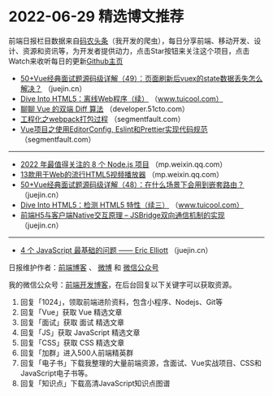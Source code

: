 # 2022-06-29 精选博文推荐

前端日报栏目数据来自[码农头条](https://toutiao.qdkfweb.cn/)（我开发的爬虫），每日分享前端、移动开发、设计、资源和资讯等，为开发者提供动力，点击Star按钮来关注这个项目，点击Watch来收听每日的更新[Github主页](https://github.com/kujian/frontendDaily)
* [50+Vue经典面试题源码级详解（49）：页面刷新后vuex的state数据丢失怎么解决？](https://juejin.cn/post/7114128501103394823) （juejin.cn）
* [Dive Into HTML5：离线Web程序（续）](http://www.tuicool.com/articles/hit/MBNJJnB) （www.tuicool.com）
* [聊聊 Vue 的双端 Diff 算法](https://developer.51cto.com/article/712614.html) （developer.51cto.com）
* [工程化之webpack打包过程](https://segmentfault.com/a/1190000042045541) （segmentfault.com）
* [Vue项目之使用EditorConfig, Eslint和Prettier实现代码规范](https://segmentfault.com/a/1190000042044168) （segmentfault.com）

***
* [2022 年最值得关注的 8 个 Node.js 项目](https://mp.weixin.qq.com/s?__biz=MzI4OTY2MzE0OA==&mid=2247500321&idx=1&sn=3d2977a943f42d81c4dfbf8216c80085) （mp.weixin.qq.com）
* [13款用于Web的流行HTML5视频播放器](https://mp.weixin.qq.com/s?__biz=MzU1NTEzOTM5Mw==&mid=2247524236&idx=1&sn=8ec5e05f574c8621cabcc8d48ff7c3e2) （mp.weixin.qq.com）
* [50+Vue经典面试题源码级详解（48）：在什么场景下会用到嵌套路由？](https://juejin.cn/post/7114071556334026765) （juejin.cn）
* [Dive Into HTML5：检测 HTML5 特性（续三）](http://www.tuicool.com/articles/hit/IveaIb6) （www.tuicool.com）
* [前端H5与客户端Native交互原理 &#8211; JSBridge双向通信机制的实现](https://juejin.cn/post/7114282473164374029) （juejin.cn）

***
* [4 个 JavaScript 最基础的问题 —— Eric Elliott](https://juejin.cn/post/7114277919865716766) （juejin.cn）

日报维护作者：[前端博客](https://qdkfweb.cn/) 、 [微博](http://weibo.com/kujian) 和 [微信公众号](https://open.weixin.qq.com/qr/code?username=caibaojian_com)

我的微信公众号：[前端开发博客](https://open.weixin.qq.com/qr/code?username=caibaojian_com)，在后台回复以下关键字可以获取资源。

1. 回复「1024」，领取前端进阶资料，包含小程序、Nodejs、Git等
2. 回复「Vue」获取 Vue 精选文章
3. 回复「面试」获取 面试 精选文章
4. 回复「JS」获取 JavaScript 精选文章
5. 回复「CSS」获取 CSS 精选文章
6. 回复「加群」进入500人前端精英群
7. 回复「电子书」下载我整理的大量前端资源，含面试、Vue实战项目、CSS和JavaScript电子书等。
8. 回复「知识点」下载高清JavaScript知识点图谱